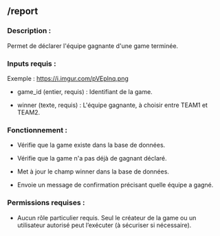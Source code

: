 ## /report

### Description :

Permet de déclarer l'équipe gagnante d'une game terminée.

### Inputs requis :

Exemple : https://i.imgur.com/pVEplnq.png

- game_id (entier, requis) : Identifiant de la game.

- winner (texte, requis) : L'équipe gagnante, à choisir entre TEAM1 et TEAM2.

### Fonctionnement :

- Vérifie que la game existe dans la base de données.

- Vérifie que la game n'a pas déjà de gagnant déclaré.

- Met à jour le champ winner dans la base de données.

- Envoie un message de confirmation précisant quelle équipe a gagné.

### Permissions requises :

- Aucun rôle particulier requis. Seul le créateur de la game ou un utilisateur autorisé peut l’exécuter (à sécuriser si nécessaire).